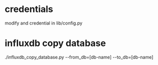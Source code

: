 # credentials
modify and credential in lib/config.py

# influxdb copy database
./influxdb_copy_database.py --from_db=[db-name] --to_db=[db-name]
